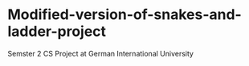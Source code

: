 # Modified-version-of-snakes-and-ladder-project
 Semster 2 CS Project at German International University 
